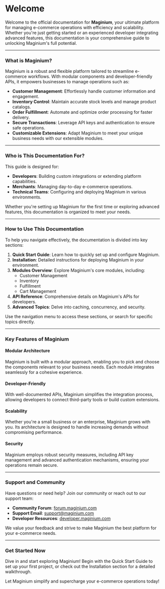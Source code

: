 # Welcome

Welcome to the official documentation for **Maginium**, your ultimate platform for managing e-commerce operations with efficiency and scalability. Whether you're just getting started or an experienced developer integrating advanced features, this documentation is your comprehensive guide to unlocking Maginium's full potential.

***

### What is Maginium?

Maginium is a robust and flexible platform tailored to streamline e-commerce workflows. With modular components and developer-friendly APIs, it empowers businesses to manage operations such as:

* **Customer Management**: Effortlessly handle customer information and engagement.
* **Inventory Control**: Maintain accurate stock levels and manage product catalogs.
* **Order Fulfillment**: Automate and optimize order processing for faster delivery.
* **Secure Transactions**: Leverage API keys and authentication to ensure safe operations.
* **Customizable Extensions**: Adapt Maginium to meet your unique business needs with our extensible modules.

***

### Who is This Documentation For?

This guide is designed for:

* **Developers**: Building custom integrations or extending platform capabilities.
* **Merchants**: Managing day-to-day e-commerce operations.
* **Technical Teams**: Configuring and deploying Maginium in various environments.

Whether you're setting up Maginium for the first time or exploring advanced features, this documentation is organized to meet your needs.

***

### How to Use This Documentation

To help you navigate effectively, the documentation is divided into key sections:

1. **Quick Start Guide**: Learn how to quickly set up and configure Maginium.
2. **Installation**: Detailed instructions for deploying Maginium in your environment.
3. **Modules Overview**: Explore Maginium's core modules, including:
   * Customer Management
   * Inventory
   * Fulfillment
   * Cart Management
4. **API Reference**: Comprehensive details on Maginium's APIs for developers.
5. **Advanced Topics**: Delve into caching, concurrency, and security.

Use the navigation menu to access these sections, or search for specific topics directly.

***

### Key Features of Maginium

#### Modular Architecture

Maginium is built with a modular approach, enabling you to pick and choose the components relevant to your business needs. Each module integrates seamlessly for a cohesive experience.

#### Developer-Friendly

With well-documented APIs, Maginium simplifies the integration process, allowing developers to connect third-party tools or build custom extensions.

#### Scalability

Whether you're a small business or an enterprise, Maginium grows with you. Its architecture is designed to handle increasing demands without compromising performance.

#### Security

Maginium employs robust security measures, including API key management and advanced authentication mechanisms, ensuring your operations remain secure.

***

### Support and Community

Have questions or need help? Join our community or reach out to our support team:

* **Community Forum**: [forum.maginium.com](https://forum.maginium.com)
* **Support Email**: support@maginium.com
* **Developer Resources**: [developer.maginium.com](https://developer.maginium.com)

We value your feedback and strive to make Maginium the best platform for your e-commerce needs.

***

### Get Started Now

Dive in and start exploring Maginium! Begin with the Quick Start Guide to set up your first project, or check out the Installation section for a detailed walkthrough.

Let Maginium simplify and supercharge your e-commerce operations today!
